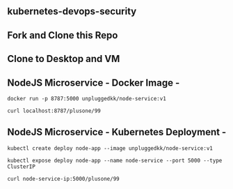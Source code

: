 ## kubernetes-devops-security

## Fork and Clone this Repo

## Clone to Desktop and VM

## NodeJS Microservice - Docker Image -

`docker run -p 8787:5000 unpluggedkk/node-service:v1`

`curl localhost:8787/plusone/99`

## NodeJS Microservice - Kubernetes Deployment -

`kubectl create deploy node-app --image unpluggedkk/node-service:v1`

`kubectl expose deploy node-app --name node-service --port 5000 --type ClusterIP`

`curl node-service-ip:5000/plusone/99`
